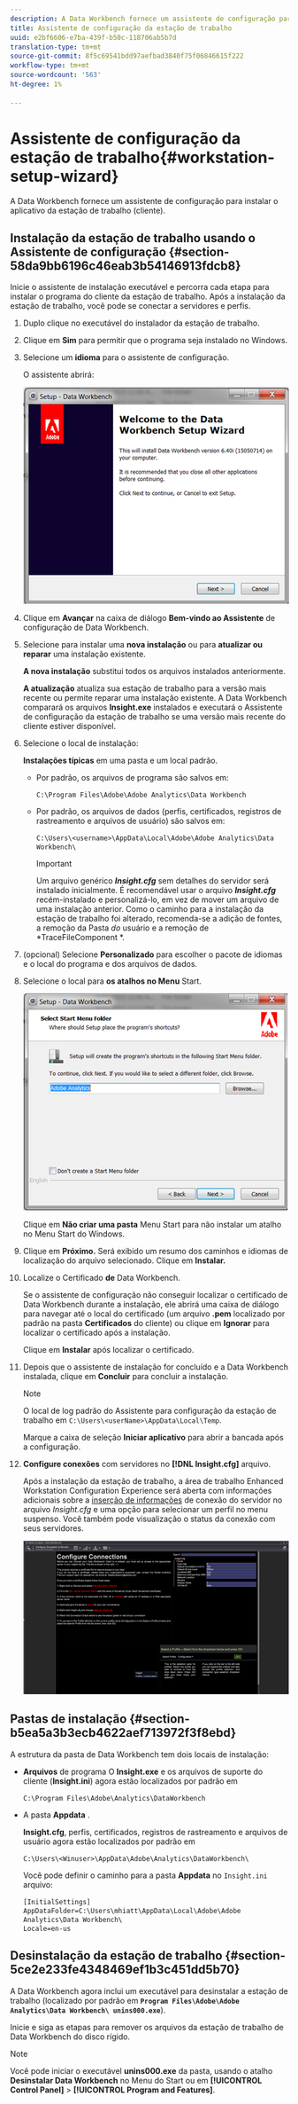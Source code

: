 ```yaml
---
description: A Data Workbench fornece um assistente de configuração para instalar o aplicativo da estação de trabalho (cliente).
title: Assistente de configuração da estação de trabalho
uuid: e2bf6606-e7ba-439f-b50c-118706ab5b7d
translation-type: tm+mt
source-git-commit: 8f5c69541bdd97aefbad3840f75f06846615f222
workflow-type: tm+mt
source-wordcount: '563'
ht-degree: 1%

---
```



# Assistente de configuração da estação de trabalho{#workstation-setup-wizard}

A Data Workbench fornece um assistente de configuração para instalar o aplicativo da estação de trabalho (cliente).

## Instalação da estação de trabalho usando o Assistente de configuração {#section-58da9bb6196c46eab3b54146913fdcb8}

Inicie o assistente de instalação executável e percorra cada etapa para instalar o programa do cliente da estação de trabalho. Após a instalação da estação de trabalho, você pode se conectar a servidores e perfis.

1. Duplo clique no executável do instalador da estação de trabalho.
1. Clique em **Sim** para permitir que o programa seja instalado no Windows.
1. Selecione um **idioma** para o assistente de configuração.

   O assistente abrirá:

   ![](assets/6_4_workstation_wizard.png)

1. Clique em **Avançar** na caixa de diálogo **Bem-vindo ao Assistente** de configuração de Data Workbench.

1. Selecione para instalar uma **nova instalação** ou para **atualizar ou reparar** uma instalação existente.

   **A nova instalação** substitui todos os arquivos instalados anteriormente.

   **A atualização** atualiza sua estação de trabalho para a versão mais recente ou permite reparar uma instalação existente. A Data Workbench comparará os arquivos **Insight.exe** instalados e executará o Assistente de configuração da estação de trabalho se uma versão mais recente do cliente estiver disponível.

1. Selecione o local de instalação:

   **Instalações típicas** em uma pasta e um local padrão.

   * Por padrão, os arquivos de programa são salvos em:

      ```
      C:\Program Files\Adobe\Adobe Analytics\Data Workbench
      ```

   * Por padrão, os arquivos de dados (perfis, certificados, registros de rastreamento e arquivos de usuário) são salvos em:

      ```
      C:\Users\<username>\AppData\Local\Adobe\Adobe Analytics\Data Workbench\
      ```

      >[!IMPORTANT]
      >
      >Um arquivo genérico ***Insight.cfg*** sem detalhes do servidor será instalado inicialmente. É recomendável usar o arquivo ***Insight.cfg*** recém-instalado e personalizá-lo, em vez de mover um arquivo de uma instalação anterior. Como o caminho para a instalação da estação de trabalho foi alterado, recomenda-se a adição de fontes, a remoção da Pasta *do* usuário e a remoção de *TraceFileComponent *.

1. (opcional) Selecione **Personalizado** para escolher o pacote de idiomas e o local do programa e dos arquivos de dados.
1. Selecione o local para **os atalhos no Menu** Start.

   ![](assets/6_4_workstation_wizard_folder.png)

   Clique em **Não criar uma pasta** Menu Start para não instalar um atalho no Menu Start do Windows.

1. Clique em **Próximo.** Será exibido um resumo dos caminhos e idiomas de localização do arquivo selecionado. Clique em **Instalar.**

1. Localize o Certificado **de** Data Workbench.

   Se o assistente de configuração não conseguir localizar o certificado de Data Workbench durante a instalação, ele abrirá uma caixa de diálogo para navegar até o local do certificado (um arquivo **.pem** localizado por padrão na pasta **Certificados** do cliente) ou clique em **Ignorar** para localizar o certificado após a instalação.

   Clique em **Instalar** após localizar o certificado.

1. Depois que o assistente de instalação for concluído e a Data Workbench instalada, clique em **Concluir** para concluir a instalação.

   >[!NOTE]
   >
   >O local de log padrão do Assistente para configuração da estação de trabalho em `C:\Users\<userName>\AppData\Local\Temp`.

   Marque a caixa de seleção **Iniciar aplicativo** para abrir a bancada após a configuração.

1. **Configure conexões** com servidores no **[!DNL Insight.cfg]** arquivo.

   Após a instalação da estação de trabalho, a área de trabalho Enhanced Workstation Configuration Experience será aberta com informações adicionais sobre a [inserção de informações](/help/home/c-get-started/c-insght-config-param.md) de conexão do servidor no arquivo *Insight.cfg* e uma opção para selecionar um perfil no menu suspenso. Você também pode visualização o status da conexão com seus servidores.

   ![](assets/6_4_workstation_install_conf_conn.png)

## Pastas de instalação {#section-b5ea5a3b3ecb4622aef713972f3f8ebd}

A estrutura da pasta de Data Workbench tem dois locais de instalação:

* **Arquivos** de programa O **Insight.exe** e os arquivos de suporte do cliente (**Insight.ini**) agora estão localizados por padrão em

   ```
   C:\Program Files\Adobe\Analytics\DataWorkbench
   ```

* A pasta **Appdata** .

   **Insight.cfg**, perfis, certificados, registros de rastreamento e arquivos de usuário agora estão localizados por padrão em

   ```
   C:\Users\<Winuser>\AppData\Adobe\Analytics\DataWorkbench\ 
   ```

   Você pode definir o caminho para a pasta **Appdata** no `Insight.ini` arquivo:

   ```
   [InitialSettings] 
   AppDataFolder=C:\Users\mhiatt\AppData\Local\Adobe\Adobe Analytics\Data Workbench\ 
   Locale=en-us
   ```

## Desinstalação da estação de trabalho {#section-5ce2e233fe4348469ef1b3c451dd5b70}

A Data Workbench agora inclui um executável para desinstalar a estação de trabalho (localizado por padrão em **`Program Files\Adobe\Adobe Analytics\Data Workbench\ unins000.exe`**).

Inicie e siga as etapas para remover os arquivos da estação de trabalho de Data Workbench do disco rígido.

>[!NOTE]
>
>Você pode iniciar o executável **unins000.exe** da pasta, usando o atalho **Desinstalar Data Workbench** no Menu do Start ou em **[!UICONTROL Control Panel]** > **[!UICONTROL Program and Features]**.
